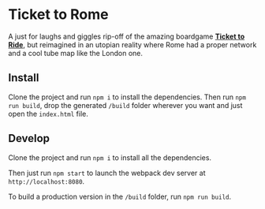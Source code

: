 # Ticket to Rome

A just for laughs and giggles rip-off of the amazing boardgame **[Ticket to Ride](https://www.daysofwonder.com/tickettoride/en/usa/)**, but reimagined in an utopian reality where Rome had a proper  network and a cool tube map like the London one.

## Install

Clone the project and run `npm i` to install the dependencies.
Then run `npm run build`, drop the generated `/build` folder wherever you want and just open the `index.html` file.


## Develop

Clone the project and run `npm i` to install all the dependencies.

Then just run `npm start` to launch the webpack dev server at `http://localhost:8080`.

To build a production version in the `/build` folder, run `npm run build`.
